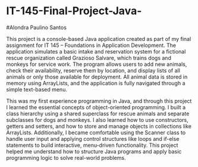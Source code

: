 # IT-145-Final-Project-Java-
#Alondra Paulino Santos

This project is a console-based Java application created as part of my final assignment for IT 145 – Foundations in Application Development. The application simulates a basic intake and reservation system for a fictional rescue organization called Grazioso Salvare, which trains dogs and monkeys for service work. The program allows users to add new animals, check their availability, reserve them by location, and display lists of all animals or only those available for deployment. All animal data is stored in memory using ArrayLists, and the application is fully navigated through a simple text-based menu.

This was my first experience programming in Java, and through this project I learned the essential concepts of object-oriented programming. I built a class hierarchy using a shared superclass for rescue animals and separate subclasses for dogs and monkeys. I also learned how to use constructors, getters and setters, and how to store and manage objects in collections like ArrayLists. Additionally, I became comfortable using the Scanner class to handle user input and applying control structures like loops and if-else statements to build interactive, menu-driven functionality. This project helped me understand how to structure Java programs and apply basic programming logic to solve real-world problems.
